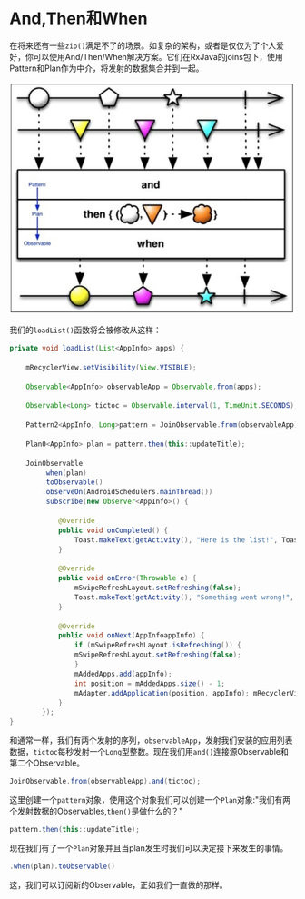 # And,Then和When

在将来还有一些`zip()`满足不了的场景。如复杂的架构，或者是仅仅为了个人爱好，你可以使用And/Then/When解决方案。它们在RxJava的joins包下，使用Pattern和Plan作为中介，将发射的数据集合并到一起。

![](chapter6_11.png)

我们的`loadList()`函数将会被修改从这样：
```java
private void loadList(List<AppInfo> apps) {

    mRecyclerView.setVisibility(View.VISIBLE);

    Observable<AppInfo> observableApp = Observable.from(apps);
    
    Observable<Long> tictoc = Observable.interval(1, TimeUnit.SECONDS);
    
    Pattern2<AppInfo, Long>pattern = JoinObservable.from(observableApp).and(tictoc); 
    
    Plan0<AppInfo> plan = pattern.then(this::updateTitle);
    
    JoinObservable
        .when(plan)
        .toObservable()
        .observeOn(AndroidSchedulers.mainThread())
        .subscribe(new Observer<AppInfo>() {
        
            @Override
            public void onCompleted() {
                Toast.makeText(getActivity(), "Here is the list!", Toast.LENGTH_LONG).show();
            }
            
            @Override
            public void onError(Throwable e) {
                mSwipeRefreshLayout.setRefreshing(false); 
                Toast.makeText(getActivity(), "Something went wrong!", Toast.LENGTH_SHORT).show();
            }
            
            @Override
            public void onNext(AppInfoappInfo) {
                if (mSwipeRefreshLayout.isRefreshing()) { 
                mSwipeRefreshLayout.setRefreshing(false);
                } 
                mAddedApps.add(appInfo);
                int position = mAddedApps.size() - 1;
                mAdapter.addApplication(position, appInfo); mRecyclerView.smoothScrollToPosition(position);
            } 
        });
}
```
和通常一样，我们有两个发射的序列，`observableApp`，发射我们安装的应用列表数据，`tictoc`每秒发射一个`Long`型整数。现在我们用`and()`连接源Observable和第二个Observable。

```java
JoinObservable.from(observableApp).and(tictoc);
```
这里创建一个`pattern`对象，使用这个对象我们可以创建一个`Plan`对象:"我们有两个发射数据的Observables,`then()`是做什么的？"
```java
pattern.then(this::updateTitle);
```
现在我们有了一个`Plan`对象并且当plan发生时我们可以决定接下来发生的事情。
```java
.when(plan).toObservable()
```
这，我们可以订阅新的Observable，正如我们一直做的那样。

























